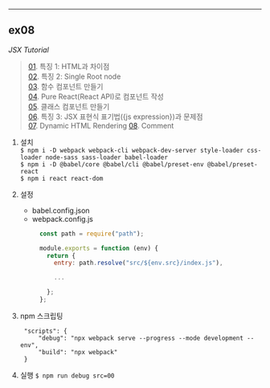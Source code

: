 ___
## ex08
_JSX Tutorial_

> [01](./src/01/). 특징 1: HTML과 차이점  
> [02](./src/02/). 특징 2: Single Root node   
> [03](./src/03/). 함수 컴포넌트 만들기  
> [04](./src/04/). Pure React(React API)로 컴포넌트 작성  
> [05](./src/05/). 클래스 컴포넌트 만들기  
> [06](./src/06/). 특징 3: JSX 표현식 표기법({js expression})과 문제점  
> [07](./src/07/). Dynamic HTML Rendering 
> [08](./src/08/). Comment 

1. 설치  
   `$ npm i -D webpack webpack-cli webpack-dev-server style-loader css-loader node-sass sass-loader babel-loader`  
   `$ npm i -D @babel/core @babel/cli @babel/preset-env @babel/preset-react`  
   `$ npm i react react-dom`

2. 설정
   - babel.config.json
   - webpack.config.js
        ```js
          const path = require("path");

          module.exports = function (env) {
            return {
              entry: path.resolve("src/${env.src}/index.js"),

              ...

            };
          };
        ```

3. npm 스크립팅
   ```jsonc
    "scripts": {
        "debug": "npx webpack serve --progress --mode development --env",
        "build": "npx webpack"
    }
   ```

4. 실행
   `$ npm run debug src=00`